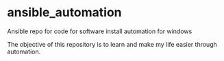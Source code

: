 # ansible_automation
Ansible repo for code for software install automation for windows

The objective of this repository is to learn and make my life easier through automation.
